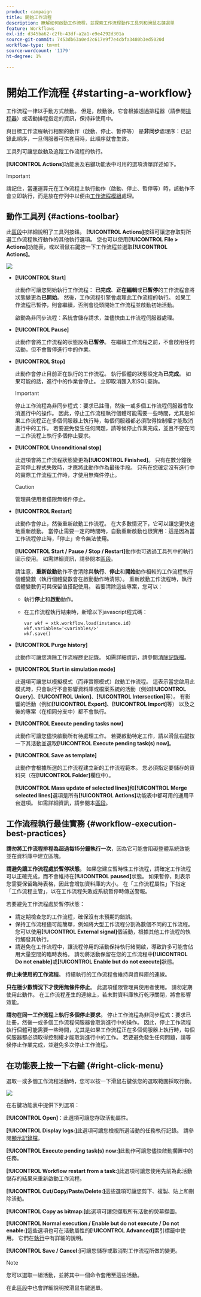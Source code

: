 ```yaml
---
product: campaign
title: 開始工作流程
description: 瞭解如何啟動工作流程，並探索工作流程動作工具列和滑鼠右鍵選單
feature: Workflows
exl-id: d345ba62-c2fb-43df-a2a1-e9e4292d301a
source-git-commit: 7453db63a0ed2c617e9f7e4cbfa3480b3ed5020d
workflow-type: tm+mt
source-wordcount: '1179'
ht-degree: 1%

---
```


# 開始工作流程 {#starting-a-workflow}



工作流程一律以手動方式啟動。 但是，啟動後，它會根據透過排程器（請參閱[排程器](scheduler.md)）或活動排程指定的資訊，保持非使用中。

與目標工作流程執行相關的動作（啟動、停止、暫停等） 是&#x200B;**非同步**&#x200B;處理序：已記錄此順序，一旦伺服器可供套用時，此順序就會生效。

工具列可讓您啟動及追蹤工作流程的執行。

**[!UICONTROL Actions]**&#x200B;功能表及右鍵功能表中可用的選項清單詳述如下。

>[!IMPORTANT]
>
>請記住，當運運算元在工作流程上執行動作（啟動、停止、暫停等）時，該動作不會立即執行，而是放在佇列中以便由[工作流程模組](architecture.md)處理。

## 動作工具列 {#actions-toolbar}

此[區段](../../campaign/using/marketing-campaign-deliveries.md#building-the-main-target-in-a-workflow)中詳細說明了工具列按鈕。 **[!UICONTROL Actions]**&#x200B;按鈕可讓您存取對所選工作流程執行動作的其他執行選項。 您也可以使用&#x200B;**[!UICONTROL File > Actions]**&#x200B;功能表，或以滑鼠右鍵按一下工作流程並選取&#x200B;**[!UICONTROL Actions]**。

![](assets/purge_historique.png)

* **[!UICONTROL Start]**

  此動作可讓您開始執行工作流程： **已完成**、**正在編輯**&#x200B;或&#x200B;**已暫停**&#x200B;的工作流程會將狀態變更為&#x200B;**已開始**。 然後，工作流程引擎會處理此工作流程的執行。 如果工作流程已暫停，則會繼續，否則會從頭開始工作流程並啟動初始活動。

  啟動為非同步流程：系統會儲存請求，並儘快由工作流程伺服器處理。

* **[!UICONTROL Pause]**

  此動作會將工作流程的狀態設為&#x200B;**已暫停**。 在繼續工作流程之前，不會啟用任何活動，但不會暫停進行中的作業。

* **[!UICONTROL Stop]**

  此動作會停止目前正在執行的工作流程。 執行個體的狀態設定為&#x200B;**已完成**。 如果可能的話，進行中的作業會停止。 立即取消匯入和SQL查詢。

  >[!IMPORTANT]
  >
  >停止工作流程為非同步程式：要求已註冊，然後一或多個工作流程伺服器會取消進行中的操作。 因此，停止工作流程執行個體可能需要一些時間，尤其是如果工作流程正在多個伺服器上執行時，每個伺服器都必須取得控制權才能取消進行中的工作。 若要避免發生任何問題，請等候停止作業完成，並且不要在同一工作流程上執行多個停止要求。

* **[!UICONTROL Unconditional stop]**

  此選項會將工作流程狀態變更為&#x200B;**[!UICONTROL Finished]**。 只有在數分鐘後正常停止程式失敗時，才應將此動作作為最後手段。 只有在您確定沒有進行中的實際工作流程工作時，才使用無條件停止。

  >[!CAUTION]
  >
  >管理員使用者僅限無條件停止。

* **[!UICONTROL Restart]**

  此動作會停止，然後重新啟動工作流程。 在大多數情況下，它可以讓您更快速地重新啟動。 當停止需要一定的時間時，自動重新啟動也很實用：這是因為當工作流程停止時，「停止」命令無法使用。

  **[!UICONTROL Start / Pause / Stop / Restart]**&#x200B;動作也可透過工具列中的執行圖示使用。 如需詳細資訊，請參閱本[區段](../../campaign/using/marketing-campaign-deliveries.md#creating-a-targeting-workflow)。

  請注意，**重新啟動**&#x200B;動作不會清除與&#x200B;**執行**、**停止**&#x200B;和&#x200B;**開始**&#x200B;動作相較的工作流程執行個體變數（執行個體變數會在啟動動作時清除）。 重新啟動工作流程時，執行個體變數仍可與保留值搭配使用。 若要清除這些專案，您可以：
   * 執行&#x200B;**停止**&#x200B;和&#x200B;**啟動**&#x200B;動作。
   * 在工作流程執行結束時，新增以下javascript程式碼：

     ```
     var wkf = xtk.workflow.load(instance.id)
     wkf.variables='<variables/>'
     wkf.save()
     ```

* **[!UICONTROL Purge history]**

  此動作可讓您清除工作流程歷史記錄。 如需詳細資訊，請參閱[清除記錄檔](monitoring-workflow-execution.md#purging-the-logs)。

* **[!UICONTROL Start in simulation mode]**

  此選項可讓您以模擬模式（而非實際模式）啟動工作流程。 這表示當您啟用此模式時，只會執行不會影響資料庫或檔案系統的活動（例如&#x200B;**[!UICONTROL Query]**、**[!UICONTROL Union]**、**[!UICONTROL Intersection]**&#x200B;等）。 有影響的活動（例如&#x200B;**[!UICONTROL Export]**、**[!UICONTROL Import]**&#x200B;等） 以及之後的專案（在相同分支中）都不會執行。

* **[!UICONTROL Execute pending tasks now]**

  此動作可讓您儘快啟動所有待處理工作。 若要啟動特定工作，請以滑鼠右鍵按一下其活動並選取&#x200B;**[!UICONTROL Execute pending task(s) now]**。

* **[!UICONTROL Save as template]**

  此動作會根據所選的工作流程建立新的工作流程範本。 您必須指定要儲存的資料夾（在&#x200B;**[!UICONTROL Folder]**&#x200B;欄位中）。

  **[!UICONTROL Mass update of selected lines]**&#x200B;和&#x200B;**[!UICONTROL Merge selected lines]**&#x200B;選項是所有&#x200B;**[!UICONTROL Actions]**&#x200B;功能表中都可用的通用平台選項。 如需詳細資訊，請參閱本[區段](../../platform/using/updating-data.md)。


## 工作流程執行最佳實務 {#workflow-execution-best-practices}

**請勿將工作流程排程為超過每15分鐘執行一次**，因為它可能會阻礙整體系統效能並在資料庫中建立區塊。

**請避免讓工作流程處於暫停狀態**。 如果您建立暫時性工作流程，請確定工作流程可以正確完成，而不會維持在&#x200B;**[!UICONTROL paused]**&#x200B;狀態。 如果暫停，則表示您需要保留臨時表格，因此會增加資料庫的大小。 在「工作流程屬性」下指定「工作流程主管」，以在工作流程失敗或系統暫停時傳送警報。

若要避免工作流程處於暫停狀態：

* 請定期檢查您的工作流程，確保沒有未預期的錯誤。
* 保持工作流程儘可能簡單，例如將大型工作流程分割為數個不同的工作流程。 您可以使用&#x200B;**[!UICONTROL External signal]**&#x200B;個活動，根據其他工作流程的執行觸發其執行。
* 請避免在工作流程中，讓流程停用的活動保持執行緒開啟，導致許多可能會佔用大量空間的臨時表格。 請勿將活動保留在您的工作流程中&#x200B;**[!UICONTROL Do not enable]**&#x200B;或&#x200B;**[!UICONTROL Enable but do not execute]**&#x200B;狀態。

**停止未使用的工作流程**。 持續執行的工作流程會維持與資料庫的連線。

**只在極少數情況下才使用無條件停止**。 此選項僅限管理員使用者使用。 請勿定期使用此動作。 在工作流程產生的連線上，若未對資料庫執行乾淨關閉，將會影響效能。

**請勿在同一工作流程上執行多個停止要求**。 停止工作流程為非同步程式：要求已註冊，然後一或多個工作流程伺服器會取消進行中的操作。 因此，停止工作流程執行個體可能需要一些時間，尤其是如果工作流程正在多個伺服器上執行時，每個伺服器都必須取得控制權才能取消進行中的工作。 若要避免發生任何問題，請等候停止作業完成，並避免多次停止工作流程。

## 在功能表上按一下右鍵 {#right-click-menu}

選取一或多個工作流程活動時，您可以按一下滑鼠右鍵依您的選取範圍採取行動。

![](assets/contextual_menu.png)

在右鍵功能表中提供下列選項：

**[!UICONTROL Open]**：此選項可讓您存取活動屬性。

**[!UICONTROL Display logs:]**&#x200B;此選項可讓您檢視所選活動的任務執行記錄。 請參閱[顯示記錄檔](monitoring-workflow-execution.md#displaying-logs)。

**[!UICONTROL Execute pending task(s) now:]**&#x200B;此動作可讓您儘快啟動擱置中的任務。

**[!UICONTROL Workflow restart from a task:]**&#x200B;此選項可讓您使用先前為此活動儲存的結果來重新啟動工作流程。

**[!UICONTROL Cut/Copy/Paste/Delete:]**&#x200B;這些選項可讓您剪下、複製、貼上和刪除活動。

**[!UICONTROL Copy as bitmap:]**&#x200B;此選項可讓您擷取所有活動的熒幕擷圖。

**[!UICONTROL Normal execution / Enable but do not execute / Do not enable:]**&#x200B;這些選項也可在活動屬性的&#x200B;**[!UICONTROL Advanced]**&#x200B;索引標籤中使用。 它們在[執行](advanced-parameters.md#execution)中有詳細的說明。

**[!UICONTROL Save / Cancel:]**&#x200B;可讓您儲存或取消對工作流程所做的變更。

>[!NOTE]
>
>您可以選取一組活動，並將其中一個命令套用至這些活動。

在此[區段](../../campaign/using/marketing-campaign-deliveries.md#executing-a-workflow)中也會詳細說明按滑鼠右鍵選單。
